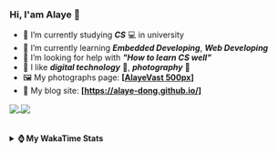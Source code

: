 ### Hi, **I'am Alaye** 👋

- 📖 I’m currently studying ***CS*** 💻 in university
- 🌱 I’m currently learning ***Embedded Developing***, ***Web Developing***
- 🤔 I’m looking for help with ***"How to learn CS well"***
- 🤩 I like ***digital technology*** 📱, ***photography*** 📸
- 🖼️ My photographs page: **[[AlayeVast 500px](https://500px.com.cn/AlayeVast)]**
- 📰 My blog site: **[https://alaye-dong.github.io/]**

<!--
[![Alaye's GitHub stats](https://github-readme-stats.vercel.app/api?username=Alaye-Dong&custom_title=Alaye%20Dong`s%20GitHub%20stats&show_icons=true&rank_icon=percentile&theme=transparent&include_all_commits=true&count_private=true)](https://github.com/anuraghazra/github-readme-stats) 
[![Top Langs](https://github-readme-stats.vercel.app/api/top-langs/?username=Alaye-Dong\&layout=compact&theme=transparent)](https://github.com/anuraghazra/github-readme-stats)
-->
<a href="https://github.com/anuraghazra/github-readme-stats">
  <img height=200 align="center" src="https://github-readme-stats.vercel.app/api?username=Alaye-Dong&custom_title=Alaye%20Dong`s%20GitHub%20stats&show_icons=true&rank_icon=percentile&theme=transparent&include_all_commits=true&count_private=true" />
</a>
<a href="https://github.com/anuraghazra/convoychat">
  <img height=200 align="center" src="https://github-readme-stats.vercel.app/api/top-langs/?username=Alaye-Dong&layout=compact&theme=transparent&include_all_commits=true&count_private=true&langs_count=8&card_width=300" />
</a>

<br />
<br />

<div style="display:none"> 
  <img src="https://visitor-badge.laobi.icu/badge?page_id=Alaye-Dong.Alaye-Dong"/>
</div>
<br />

<details>	
  <summary><b> ⌚ My WakaTime Stats </b></summary>

<br />

<!--START_SECTION:waka-->
![Code Time](http://img.shields.io/badge/Code%20Time-62%20hrs%2042%20mins-blue)

![Profile Views](http://img.shields.io/badge/Profile%20Views-8-blue)

![Lines of code](https://img.shields.io/badge/From%20Hello%20World%20I%27ve%20Written-743.1%20thousand%20lines%20of%20code-blue)

**🐱 My GitHub Data** 

> 📦 33.1 kB Used in GitHub's Storage 
 > 
> 🏆 100 Contributions in the Year 2024
 > 
> 🚫 Not Opted to Hire
 > 
> 📜 10 Public Repositories 
 > 
> 🔑 3 Private Repositories 
 > 
**I'm a Night 🦉** 

```text
🌞 Morning                45 commits          █░░░░░░░░░░░░░░░░░░░░░░░░   05.73 % 
🌆 Daytime                284 commits         █████████░░░░░░░░░░░░░░░░   36.13 % 
🌃 Evening                296 commits         █████████░░░░░░░░░░░░░░░░   37.66 % 
🌙 Night                  161 commits         █████░░░░░░░░░░░░░░░░░░░░   20.48 % 
```
📅 **I'm Most Productive on Sunday** 

```text
Monday                   114 commits         ████░░░░░░░░░░░░░░░░░░░░░   14.50 % 
Tuesday                  91 commits          ███░░░░░░░░░░░░░░░░░░░░░░   11.58 % 
Wednesday                94 commits          ███░░░░░░░░░░░░░░░░░░░░░░   11.96 % 
Thursday                 111 commits         ████░░░░░░░░░░░░░░░░░░░░░   14.12 % 
Friday                   93 commits          ███░░░░░░░░░░░░░░░░░░░░░░   11.83 % 
Saturday                 98 commits          ███░░░░░░░░░░░░░░░░░░░░░░   12.47 % 
Sunday                   185 commits         ██████░░░░░░░░░░░░░░░░░░░   23.54 % 
```


📊 **This Week I Spent My Time On** 

```text
💬 Programming Languages: 
TypeScript               4 hrs 10 mins       ████████████░░░░░░░░░░░░░   46.50 % 
Vue.js                   2 hrs 58 mins       ████████░░░░░░░░░░░░░░░░░   33.03 % 
CSS                      45 mins             ██░░░░░░░░░░░░░░░░░░░░░░░   08.44 % 
HTML                     31 mins             █░░░░░░░░░░░░░░░░░░░░░░░░   05.75 % 
Markdown                 18 mins             █░░░░░░░░░░░░░░░░░░░░░░░░   03.47 % 

🔥 Editors: 
VS Code                  8 hrs 59 mins       █████████████████████████   100.00 % 

🐱‍💻 Projects: 
vue3_admin_template      7 hrs 20 mins       ████████████████████░░░░░   81.56 % 
FrontEnd_Class           1 hr 2 mins         ███░░░░░░░░░░░░░░░░░░░░░░   11.63 % 
Unknown Project          16 mins             █░░░░░░░░░░░░░░░░░░░░░░░░   03.08 % 
VSCode_HTMLStudy         12 mins             █░░░░░░░░░░░░░░░░░░░░░░░░   02.39 % 
vue3_admin_template-bj1-m4 mins              ░░░░░░░░░░░░░░░░░░░░░░░░░   00.88 % 
```

**I Mostly Code in C** 

```text
C                        7 repos             ████████████░░░░░░░░░░░░░   50.00 % 
C++                      2 repos             ████░░░░░░░░░░░░░░░░░░░░░   14.29 % 
SCSS                     1 repo              ██░░░░░░░░░░░░░░░░░░░░░░░   07.14 % 
Python                   1 repo              ██░░░░░░░░░░░░░░░░░░░░░░░   07.14 % 
HTML                     1 repo              ██░░░░░░░░░░░░░░░░░░░░░░░   07.14 % 
```



**Timeline**

![Lines of Code chart](https://raw.githubusercontent.com/Alaye-Dong/Alaye-Dong/main/assets/bar_graph.png)


 Last Updated on 20/09/2024 18:44:11 UTC
<!--END_SECTION:waka-->

</details>

